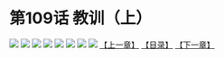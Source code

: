 # 第109话 教训（上）
![](https://mhpic.xiaomingtaiji.net/comic/D/斗破苍穹拆分版/109话/1.jpg-zymk.middle.webp)
![](https://mhpic.xiaomingtaiji.net/comic/D/斗破苍穹拆分版/109话/2.jpg-zymk.middle.webp)
![](https://mhpic.xiaomingtaiji.net/comic/D/斗破苍穹拆分版/109话/3.jpg-zymk.middle.webp)
![](https://mhpic.xiaomingtaiji.net/comic/D/斗破苍穹拆分版/109话/4.jpg-zymk.middle.webp)
![](https://mhpic.xiaomingtaiji.net/comic/D/斗破苍穹拆分版/109话/5.jpg-zymk.middle.webp)
![](https://mhpic.xiaomingtaiji.net/comic/D/斗破苍穹拆分版/109话/6.jpg-zymk.middle.webp)
![](https://mhpic.xiaomingtaiji.net/comic/D/斗破苍穹拆分版/109话/7.jpg-zymk.middle.webp)
![](https://mhpic.xiaomingtaiji.net/comic/D/斗破苍穹拆分版/109话/8.jpg-zymk.middle.webp)
[【上一章】](./108.md)
[【目录】](./README.md)
[【下一章】](./110.md)
